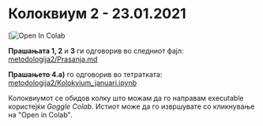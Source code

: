 # Колоквиум 2 - 23.01.2021

[![Open In Colab](https://colab.research.google.com/drive/1cHPiioxAw5DX_fJCmHkHDicEq9BGnl5w?usp=sharing)


**Прашањата 1, 2** и **3** ги одговорив во следниот фајл: <br> [metodologija2/Prasanja.md](https://github.com/1vanjordanov/metodologija2/blob/master/Prasanja.md)

**Прашањето 4.a)** го одговорив во тетратката: <br> [metodologija2/Kolokvium_januari.ipynb](https://github.com/1vanjordanov/metodologija2/blob/master/Kolokvium_januari.ipynb)

Колоквиумот се обидов колку што можам да го направам executable користејќи *Goggle Colab*. Истиот може да го извршувате со кликнување на "Open in Colab".
